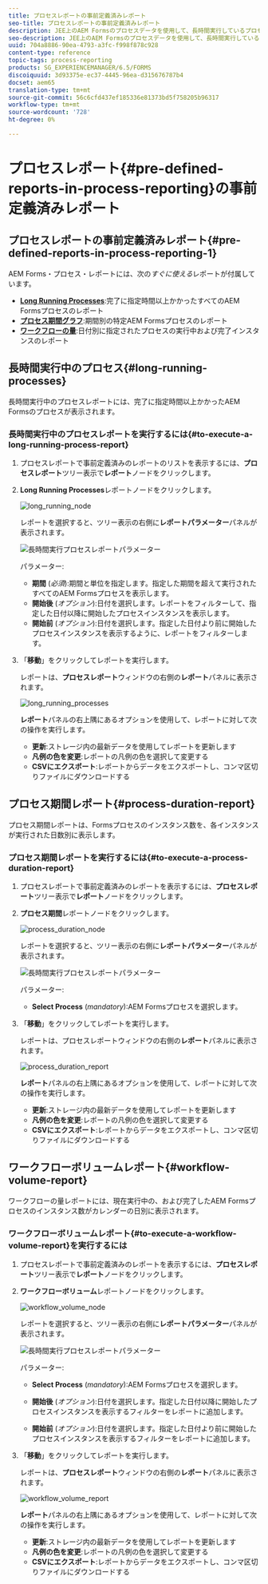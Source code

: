 ```yaml
---
title: プロセスレポートの事前定義済みレポート
seo-title: プロセスレポートの事前定義済みレポート
description: JEE上のAEM Formsのプロセスデータを使用して、長時間実行しているプロセス、プロセス期間、ワークフローの量に関するレポートを作成するクエリ
seo-description: JEE上のAEM Formsのプロセスデータを使用して、長時間実行しているプロセス、プロセス期間、ワークフローの量に関するレポートを作成するクエリ
uuid: 704a8886-90ea-4793-a3fc-f998f878c928
content-type: reference
topic-tags: process-reporting
products: SG_EXPERIENCEMANAGER/6.5/FORMS
discoiquuid: 3d93375e-ec37-4445-96ea-d315676787b4
docset: aem65
translation-type: tm+mt
source-git-commit: 56c6cfd437ef185336e81373bd5f758205b96317
workflow-type: tm+mt
source-wordcount: '728'
ht-degree: 0%

---
```



# プロセスレポート{#pre-defined-reports-in-process-reporting}の事前定義済みレポート

## プロセスレポートの事前定義済みレポート{#pre-defined-reports-in-process-reporting-1}

AEM Forms・プロセス・レポートには、次の&#x200B;*すぐに使える*&#x200B;レポートが付属しています。

* **[Long Running Processes](#long-running-processes)**:完了に指定時間以上かかったすべてのAEM Formsプロセスのレポート
* **[プロセス期間グラフ](#process-duration-report)**:期間別の特定AEM Formsプロセスのレポート
* **[ワークフローの量](#workflow-volume-report)**:日付別に指定されたプロセスの実行中および完了インスタンスのレポート

## 長時間実行中のプロセス{#long-running-processes}

長時間実行中のプロセスレポートには、完了に指定時間以上かかったAEM Formsのプロセスが表示されます。

### 長時間実行中のプロセスレポートを実行するには{#to-execute-a-long-running-process-report}

1. プロセスレポートで事前定義済みのレポートのリストを表示するには、**プロセスレポート**&#x200B;ツリー表示で&#x200B;**レポート**&#x200B;ノードをクリックします。
1. **Long Running Processes**&#x200B;レポートノードをクリックします。

   ![long_running_node](assets/long_running_node.png)

   レポートを選択すると、ツリー表示の右側に&#x200B;**レポートパラメーター**&#x200B;パネルが表示されます。

   ![長時間実行プロセスレポートパラメーター](assets/report_parameters_panel.png)

   パラメーター:

   * **期間** (*必須*):期間と単位を指定します。指定した期間を超えて実行されたすべてのAEM Formsプロセスを表示します。
   * **開始後** (*オプション*):日付を選択します。レポートをフィルターして、指定した日付以降に開始したプロセスインスタンスを表示します。
   * **開始前** (*オプション*):日付を選択します。指定した日付より前に開始したプロセスインスタンスを表示するように、レポートをフィルターします。

1. 「**移動**」をクリックしてレポートを実行します。

   レポートは、**プロセスレポート**&#x200B;ウィンドウの右側の&#x200B;**レポート**&#x200B;パネルに表示されます。

   ![long_running_processes](assets/long_running_processes.png)

   **レポート**&#x200B;パネルの右上隅にあるオプションを使用して、レポートに対して次の操作を実行します。

   * **更新**:ストレージ内の最新データを使用してレポートを更新します
   * **凡例の色を変更**:レポートの凡例の色を選択して変更する
   * **CSVにエクスポート**:レポートからデータをエクスポートし、コンマ区切りファイルにダウンロードする

## プロセス期間レポート{#process-duration-report}

プロセス期間レポートは、Formsプロセスのインスタンス数を、各インスタンスが実行された日数別に表示します。

### プロセス期間レポートを実行するには{#to-execute-a-process-duration-report}

1. プロセスレポートで事前定義済みのレポートを表示するには、**プロセスレポート**&#x200B;ツリー表示で&#x200B;**レポート**&#x200B;ノードをクリックします。
1. **プロセス期間**&#x200B;レポートノードをクリックします。

   ![process_duration_node](assets/process_duration_node.png)

   レポートを選択すると、ツリー表示の右側に&#x200B;**レポートパラメーター**&#x200B;パネルが表示されます。

   ![長時間実行プロセスレポートパラメーター](assets/process_duration_params.png)

   パラメーター:

   * **Select Process** (*mandatory*):AEM Formsプロセスを選択します。

1. 「**移動**」をクリックしてレポートを実行します。

   レポートは、プロセスレポートウィンドウの右側の&#x200B;**レポート**&#x200B;パネルに表示されます。

   ![process_duration_report](assets/process_duration_report.png)

   **レポート**&#x200B;パネルの右上隅にあるオプションを使用して、レポートに対して次の操作を実行します。

   * **更新**:ストレージ内の最新データを使用してレポートを更新します
   * **凡例の色を変更**:レポートの凡例の色を選択して変更する
   * **CSVにエクスポート**:レポートからデータをエクスポートし、コンマ区切りファイルにダウンロードする

## ワークフローボリュームレポート{#workflow-volume-report}

ワークフローの量レポートには、現在実行中の、および完了したAEM Formsプロセスのインスタンス数がカレンダーの日別に表示されます。

### ワークフローボリュームレポート{#to-execute-a-workflow-volume-report}を実行するには

1. プロセスレポートで事前定義済みのレポートを表示するには、**プロセスレポート**&#x200B;ツリー表示で&#x200B;**レポート**&#x200B;ノードをクリックします。
1. **ワークフローボリューム**&#x200B;レポートノードをクリックします。

   ![workflow_volume_node](assets/workflow_volume_node.png)

   レポートを選択すると、ツリー表示の右側に&#x200B;**レポートパラメーター**&#x200B;パネルが表示されます。

   ![長時間実行プロセスレポートパラメーター](assets/workflow_volume_params.png)

   パラメーター:

   * **Select Process** (*mandatory*):AEM Formsプロセスを選択します。

   * **開始後** (*オプション*):日付を選択します。指定した日付以降に開始したプロセスインスタンスを表示するフィルターをレポートに追加します。

   * **開始前** (*オプション*):日付を選択します。指定した日付より前に開始したプロセスインスタンスを表示するフィルターをレポートに追加します。

1. 「**移動**」をクリックしてレポートを実行します。

   レポートは、**プロセスレポート**&#x200B;ウィンドウの右側の&#x200B;**レポート**&#x200B;パネルに表示されます。

   ![workflow_volume_report](assets/workflow_volume_report.png)

   **レポート**&#x200B;パネルの右上隅にあるオプションを使用して、レポートに対して次の操作を実行します。

   * **更新**:ストレージ内の最新データを使用してレポートを更新します
   * **凡例の色を変更**:レポートの凡例の色を選択して変更する
   * **CSVにエクスポート**:レポートからデータをエクスポートし、コンマ区切りファイルにダウンロードする
